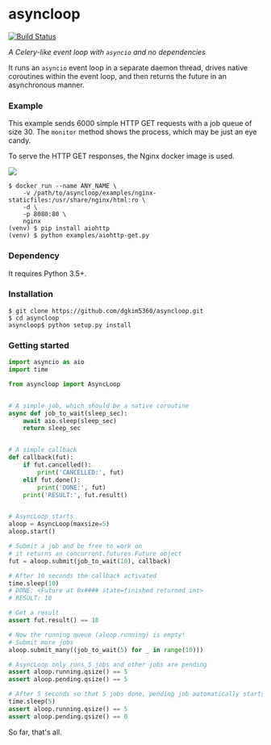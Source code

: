 # asyncloop

[![Build Status](https://travis-ci.org/dgkim5360/asyncloop.svg?branch=master)](https://travis-ci.org/dgkim5360/asyncloop)

*A Celery-like event loop with `asyncio` and no dependencies*

It runs an `asyncio` event loop in a separate daemon thread, drives native coroutines within the event loop, and then returns the future in an asynchronous manner.

### Example

This example sends 6000 simple HTTP GET requests with a job queue of size 30. The `monitor` method shows the process, which may be just an eye candy.

To serve the HTTP GET responses, the Nginx docker image is used.

<img src="https://cdn.rawgit.com/dgkim5360/asyncloop/master/examples/example-aiohttp-get.svg">

```shell
$ docker run --name ANY_NAME \
    -v /path/to/asyncloop/examples/nginx-staticfiles:/usr/share/nginx/html:ro \
    -d \
    -p 8080:80 \
    nginx
(venv) $ pip install aiohttp
(venv) $ python examples/aiohttp-get.py
```

### Dependency

It requires Python 3.5+.

### Installation

```shell
$ git clone https://github.com/dgkim5360/asyncloop.git
$ cd asyncloop
asyncloop$ python setup.py install
```

### Getting started

```python
import asyncio as aio
import time

from asyncloop import AsyncLoop


# A simple job, which should be a native coroutine
async def job_to_wait(sleep_sec):
    await aio.sleep(sleep_sec)
    return sleep_sec


# A simple callback
def callback(fut):
    if fut.cancelled():
        print('CANCELLED:', fut)
    elif fut.done():
        print('DONE:', fut)
	print('RESULT:', fut.result()


# AsyncLoop starts
aloop = AsyncLoop(maxsize=5)
aloop.start()

# Submit a job and be free to work on
# it returns an concurrent.futures.Future object
fut = aloop.submit(job_to_wait(10), callback)

# After 10 seconds the callback activated
time.sleep(10)
# DONE: <Future at 0x#### state=finished returned int>
# RESULT: 10

# Get a result
assert fut.result() == 10

# Now the running queue (aloop.running) is empty!
# Submit more jobs
aloop.submit_many((job_to_wait(5) for _ in range(10)))

# AsyncLoop only runs 5 jobs and other jobs are pending
assert aloop.running.qsize() == 5
assert aloop.pending.qsize() == 5

# After 5 seconds so that 5 jobs done, pending job automatically starts
time.sleep(5)
assert aloop.running.qsize() == 5
assert aloop.pending.qsize() == 0
```

So far, that's all.
